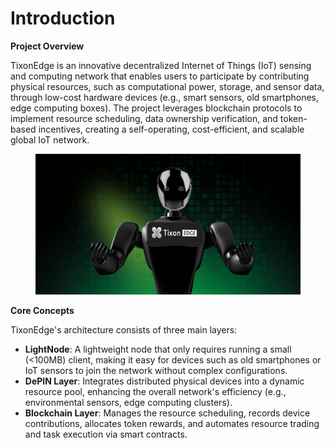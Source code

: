 # Introduction

**Project Overview**

TixonEdge is an innovative decentralized Internet of Things (IoT) sensing and computing network that enables users to participate by contributing physical resources, such as computational power, storage, and sensor data, through low-cost hardware devices (e.g., smart sensors, old smartphones, edge computing boxes). The project leverages blockchain protocols to implement resource scheduling, data ownership verification, and token-based incentives, creating a self-operating, cost-efficient, and scalable global IoT network.

<figure><img src=".gitbook/assets/234ffa6d358ac284d55f5c564e08f3c.png" alt=""><figcaption></figcaption></figure>

**Core Concepts**

TixonEdge's architecture consists of three main layers:

* **LightNode**: A lightweight node that only requires running a small (<100MB) client, making it easy for devices such as old smartphones or IoT sensors to join the network without complex configurations.
* **DePIN Layer**: Integrates distributed physical devices into a dynamic resource pool, enhancing the overall network's efficiency (e.g., environmental sensors, edge computing clusters).
* **Blockchain Layer**: Manages the resource scheduling, records device contributions, allocates token rewards, and automates resource trading and task execution via smart contracts.
